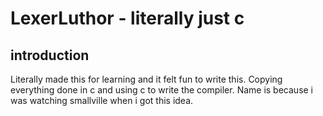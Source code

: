 # LexerLuthor - literally just c

## introduction

Literally made this for learning and it felt fun to write this.
Copying everything done in c and using c to write the compiler.
Name is because i was watching smallville when i got this idea.
